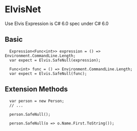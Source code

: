 # ElvisNet
Use Elvis Expression is C# 6.0 spec under C# 6.0

## Basic

```chsarp
  Expression<Func<int>> expression = () => Environment.CommandLine.Length;
  var expect = Elvis.SafeNull(expression);
  
  Func<int> func = () => Environment.CommandLine.Length;
  var expect = Elvis.SafeNull(func);
```  
## Extension Methods

```
  var person = new Person; 
  // ...
  
  person.SafeNull();
  
  person.SafeNull(o => o.Name.First.ToString());
```
